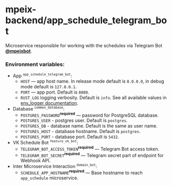 # mpeix-backend/app_schedule_telegram_bot

Microservice responsible for working with the schedules via Telegram Bot [**@mpeixbot**](https://mpeixbot.t.me).

### Environment variables:
- App <sup>`app_schedule_telegram_bot`</sup>:
  - `HOST` — app host name. In release mode default is `0.0.0.0`, in debug mode default is `127.0.0.1`.
  - `PORT` — app port. Default is `8080`.
  - `RUST_LOG` logging verbosity. Default is `info`. See all available values in [env_logger documentation](https://docs.rs/env_logger/latest/env_logger/).
- Database <sup>`common_database`</sup>:
  - `POSTGRES_PASSWORD`<sup>**required**</sup> — password for PostgreSQL database.
  - `POSTGRES_USER` - postgres user. Default is `postgres`.
  - `POSTGRES_DB` - database name. Default is the same as user name.
  - `POSTGRES_HOST` - database hostname. Default is `postgres`.
  - `POSTGRES_PORT` - database port. Default is `5432`.
- VK Schedule Bot <sup>`feature_vk_bot`</sup>:
  - `TELEGRAM_BOT_ACCESS_TOKEN`<sup>**required**</sup> — Telegram Bot access token.
  - `TELEGRAM_BOT_SECRET`<sup>**required**</sup> — Telegram secret part of endpoint for Webhook API.
- Inter Microservice Interaction <sup>`domain_bot`</sup>:
  - `SCHEDULE_APP_HOSTNAME`<sup>**required**</sup> — Base hostname to reach `app_schedule` microservice.
